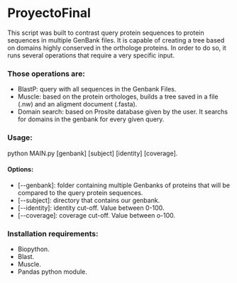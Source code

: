 # ProyectoFinal
This script was built to contrast query protein sequences to protein sequences in multiple GenBank files. It is capable of creating a tree based on domains highly conserved in the orthologe proteins. In order to do so, it runs several operations that require a very specific input. 
### Those operations are: 
- BlastP: query with all sequences in the Genbank Files. 
- Muscle: based on the protein orthologes, builds a tree saved in a file (.nw) and an aligment document (.fasta). 
- Domain search: based on Prosite database given by the user. It searchs for domains in the genbank for every given query.

### Usage:
python MAIN.py [genbank] [subject] [identity] [coverage].
#### Options:
- [--genbank]: folder containing multiple Genbanks of proteins that will be compared to the query protein sequences.
- [--subject]: directory that contains our genbank.
- [--identity]: identity cut-off. Value between 0-100.
- [--coverage]: coverage cut-off. Value between o-100.
  
### Installation requirements:
- Biopython.
- Blast.
- Muscle. 
- Pandas python module. 
